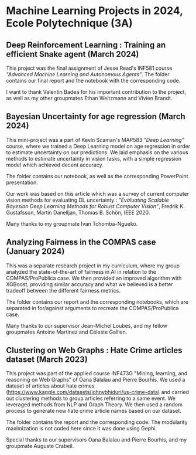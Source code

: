 # Machine Learning Projects in 2024, Ecole Polytechnique (3A)
## Deep Reinforcement Learning : Training an efficient Snake agent (March 2024)
This project was the final assignment of Jesse Read's INF581 course *"Advanced Machine Learning and Autonomous Agents"*. The folder contains our final report and the notebook with the corresponding code. 

I want to thank Valentin Badea for his important contribution to the project, as well as my other groupmates Ethan Weitzmann and Vivien Brandt.

## Bayesian Uncertainty for age regression (March 2024)
This mini-project was a part of Kevin Scaman's MAP583 *"Deep Learning"* course, where we trained a Deep Learning model on age regression in order to estimate uncertainty on our predictions. We laid emphasis on the various methods to estimate uncertainty in vision tasks, with a simple regression model which achieved decent accuracy.

The folder contains our notebook, as well as the corresponding PowerPoint presentation.

Our work was based on this article which was a survey of current computer vision methods for evaluating DL uncertainty : *"Evaluating Scalable Bayesian Deep Learning Methods for Robust Computer Vision"*, Fredrik K. Gustafsson, Martin Danelljan, Thomas B. Schön, IEEE 2020.

Many thanks to my groupmate Ivan Tchomba-Ngueko.

## Analyzing Fairness in the COMPAS case (January 2024)
This was a separate research project in my curriculum, where my group analyzed the state-of-the-art of fairness in AI in relation to the COMPAS/ProPublica case. We then provided an improved algorithm with XGBoost, providing similar accuracy and what we believed is a better tradeoff between the different fairness metrics. 

The folder contains our report and the corresponding notebooks, which are separated in for/against arguments to recreate the COMPAS/ProPublica case.

Many thanks to our supervisor Jean-Michel Loubes, and my fellow groupmates Antoine Martinez and Céleste Gallien.

## Clustering on Web Graphs : Hate Crime articles dataset (March 2023)
This project was part of the applied course INF473G "Mining, learning, and reasoning on Web Graphs" of Oana Balalau and Pierre Bourhis. We used a dataset of articles about hate crimes (https://www.kaggle.com/datasets/johnybhiduri/us-crime-data) and carried out clustering methods to group articles referring to a same event. We leveraged methods from NLP and Graph Theory. We then used a random process to generate new hate crime article names based on our dataset.

The folder contains the report and the corresponding code. The modularity maximization is not coded here since it was done using Gephi.

Special thanks to our supervisors Oana Balalau and Pierre Bourhis, and my groupmate Auguste Crabeil.

